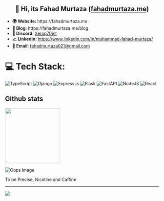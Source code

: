 <h2 align="center"> 👋 Hi, its <b>Fahad Murtaza</b> (<a href="//fahadmurtaza.me">fahadmurtaza.me</a>) </h2> 

<ul>
  <li><b>🌍 Website: </b <a href="https://fahadmurtaza.me" target="_blank">https://fahadmurtaza.me</a></li>
  <li><b>📜 Blog: </b <a href="https://fahadmurtaza.me/blog" target="_blank">https://fahadmurtaza.me/blog</a></li>
  <li><b>🚀 Discord: </b> <a href="#" target="_blank">Xerop70int</a></li>
  <li><b>📈 Linkedin: </b> <a href="https://www.linkedin.com/in/muhammad-fahad-murtaza-8533b421a/" target="_blank">https://www.linkedin.com/in/muhammad-fahad-murtaza/</a></li>
  <li><b>📩 Email: </b> <a href="mailto:fahadmurtaza021@gmail.com" target="_blank">fahadmurtaza021@gmail.com</a></li>
</ul>

# 💻 Tech Stack:

![TypeScript](https://img.shields.io/badge/typescript-%23007ACC.svg?style=for-the-badge&logo=typescript&logoColor=white)
![Django](https://img.shields.io/badge/django-%23092E20.svg?style=for-the-badge&logo=django&logoColor=white) 
![Express.js](https://img.shields.io/badge/express.js-%23404d59.svg?style=for-the-badge&logo=express&logoColor=%2361DAFB) 
![Flask](https://img.shields.io/badge/flask-%23000.svg?style=for-the-badge&logo=flask&logoColor=white) 
![FastAPI](https://img.shields.io/badge/FastAPI-005571?style=for-the-badge&logo=fastapi) 
![NodeJS](https://img.shields.io/badge/node.js-6DA55F?style=for-the-badge&logo=node.js&logoColor=white) 
![React](https://img.shields.io/badge/react-%2320232a.svg?style=for-the-badge&logo=react&logoColor=%2361DAFB) 

<h2 align="left">Github stats</h2>
<p align="left">
  <a href="https://github.com/VendattaRG">
  <img height="180em" src="https://github-readme-stats-eight-theta.vercel.app/api?username=vendattaRG&show_icons=true&theme=vue-dark&include_all_commits=true&count_private=true"/>
  </a>
</p>


![Oops Image](https://images.fineartamerica.com/images/artworkimages/mediumlarge/3/programmer-turn-coffee-into-code-eq-designs.jpg)
<p>To be Precise, Nicotine and Caffine</p>

---
[![](https://visitcount.itsvg.in/api?id=Xerop79int&icon=0&color=0)](https://visitcount.itsvg.in)


<!-- Proudly created with GPRM ( https://gprm.itsvg.in ) -->
